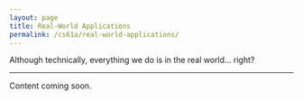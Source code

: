 ```yaml
---
layout: page
title: Real-World Applications
permalink: /cs61a/real-world-applications/
---
```


<p>
    Although technically, everything we do is in the real world... right?
</p>

<hr />

Content coming soon.
